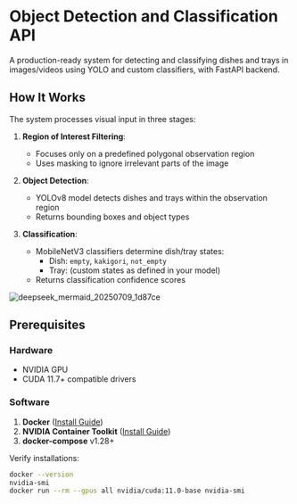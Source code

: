 # Object Detection and Classification API

A production-ready system for detecting and classifying dishes and trays in images/videos using YOLO and custom classifiers, with FastAPI backend.

## How It Works

The system processes visual input in three stages:

1. **Region of Interest Filtering**:
   - Focuses only on a predefined polygonal observation region
   - Uses masking to ignore irrelevant parts of the image

2. **Object Detection**:
   - YOLOv8 model detects dishes and trays within the observation region
   - Returns bounding boxes and object types

3. **Classification**:
   - MobileNetV3 classifiers determine dish/tray states:
     - Dish: `empty`, `kakigori`, `not_empty`
     - Tray: (custom states as defined in your model)
   - Returns classification confidence scores

![deepseek_mermaid_20250709_1d87ce](https://github.com/user-attachments/assets/7189df40-6f30-4a44-8fe0-aa2cf05596ec)


## Prerequisites

### Hardware
- NVIDIA GPU
- CUDA 11.7+ compatible drivers

### Software
1. **Docker** ([Install Guide](https://docs.docker.com/engine/install/))
2. **NVIDIA Container Toolkit** ([Install Guide](https://docs.nvidia.com/datacenter/cloud-native/container-toolkit/latest/install-guide.html))
3. **docker-compose** v1.28+

Verify installations:
```bash
docker --version
nvidia-smi
docker run --rm --gpus all nvidia/cuda:11.0-base nvidia-smi
```



